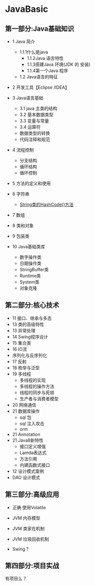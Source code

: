 # JavaBasic
## 第一部分:Java基础知识
* 1 Java 简介
    * 1.1.1什么是java
        * 1.1.2Java 语言特性
        * 1.1.3搭建Java 环境(JDK 的 安装)
        * 1.1.4第一个Java 程序
    * 1.2 Java语言的特征
* 2 开发工具【Eclipse /IDEA】
* 3 Java语言基础
    * 3.1 java  主类的结构
    * 3.2 基本数据类型
    * 3.3 变量与常量
    * 3.4 运算符 
    * 数据类型的转换
    * 代码注释和规范
* 4 流程控制
    * 分支结构
    * 循环结构
    * 循环控制
* 5 方法的定义和使用
* 6 字符串
    * [String类的HashCode()方法](./doc/String/String_and_hashcode.md)

* 7 数组
* 8 类和对象
* 9 包装类
* 10 Java基础类库
    * 数字操作类
    * 日期操作类
    * StringBuffer类
    * Runtime类
    * System类
    * 对象克隆
    
    


## 第二部分:核心技术 
* 11 接口、继承与多态
* 13 类的高级特性
* 13 异常处理
* 14 Swing程序设计 
* 15 集合类
* 16 IO流
* 序列化与反序列化
* 17 反射
* 18 枚举与泛型
* 19 多线程
    * 多线程的实现
    * 多线程的操作方法
    * 线程的同步与死锁
    * 生产者与消费者模型
* 20 网络通信
* 21 数据库操作
    * sql 包
    * sql 注入攻击
    * orm 
* 21 Annotation
* 21 Java8新特性
    * 接口定义增强
    * Lamda表达式
    * 方法引用
    * 内建函数式接口
* 12 设计模式案例 
* DAO 设计模式



## 第三部分:高级应用

* 正确 使用Volatile
* JVM 内存模型
* JVM 类家在机制
* JVM 垃圾回收机制 

* Swing ?

## 第四部分:项目实战
有项目么？





